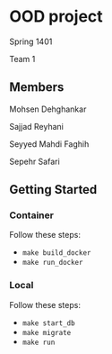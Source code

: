 # OOD project

Spring 1401

Team 1

## Members

Mohsen Dehghankar

Sajjad Reyhani

Seyyed Mahdi Faghih

Sepehr Safari

## Getting Started
### Container
Follow these steps:
- `make build_docker`
- `make run_docker`
### Local
Follow these steps:
- `make start_db`
- `make migrate`
- `make run`
